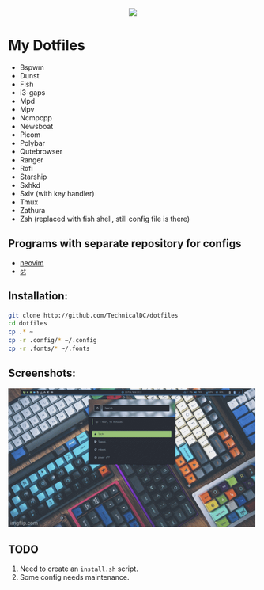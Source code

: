 <div class="class" align="center">
	<image class="banner" src="res/banner.png" style="width:400px;height:auto;">
</div>

# My Dotfiles

- Bspwm
- Dunst
- Fish
- i3-gaps
- Mpd
- Mpv
- Ncmpcpp
- Newsboat
- Picom
- Polybar
- Qutebrowser
- Ranger
- Rofi
- Starship
- Sxhkd
- Sxiv (with key handler)
- Tmux
- Zathura
- Zsh (replaced with fish shell, still config file is there)

## Programs with separate repository for configs

- [neovim](https://github.com/TechnicalDC/NvConf)
- [st](https://github.com/TechnicalDC/st)

## Installation:

```bash
git clone http://github.com/TechnicalDC/dotfiles
cd dotfiles
cp .* ~
cp -r .config/* ~/.config
cp -r .fonts/* ~/.fonts
```

## Screenshots:

![screenshots](https://github.com/TechnicalDC/FedoraDots/blob/main/res/fedora.gif)

## TODO

1. Need to create an `install.sh` script.
2. Some config needs maintenance.
